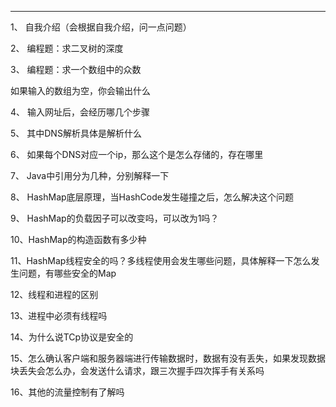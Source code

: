 

-------------------------------------------------------------------------------------------------------------------------------------------------------------------------------------------

  1、 自我介绍（会根据自我介绍，问一点问题）   

   2、 编程题：求二叉树的深度   

   3、 编程题：求一个数组中的众数   

   如果输入的数组为空，你会输出什么  

   4、 输入网址后，会经历哪几个步骤   

   5、 其中DNS解析具体是解析什么   

   6、 如果每个DNS对应一个ip，那么这个是怎么存储的，存在哪里   

   7、 Java中引用分为几种，分别解释一下   

   8、 HashMap底层原理，当HashCode发生碰撞之后，怎么解决这个问题   

   9、 HashMap的负载因子可以改变吗，可以改为1吗？   

   10、HashMap的构造函数有多少种   

   11、HashMap线程安全的吗？多线程使用会发生哪些问题，具体解释一下怎么发生问题，有哪些安全的Map   

   12、线程和进程的区别   

   13、进程中必须有线程吗   

   14、为什么说TCp协议是安全的   

   15、怎么确认客户端和服务器端进行传输数据时，数据有没有丢失，如果发现数据块丢失会怎么办，会发送什么请求，跟三次握手四次挥手有关系吗   

   16、其他的流量控制有了解吗